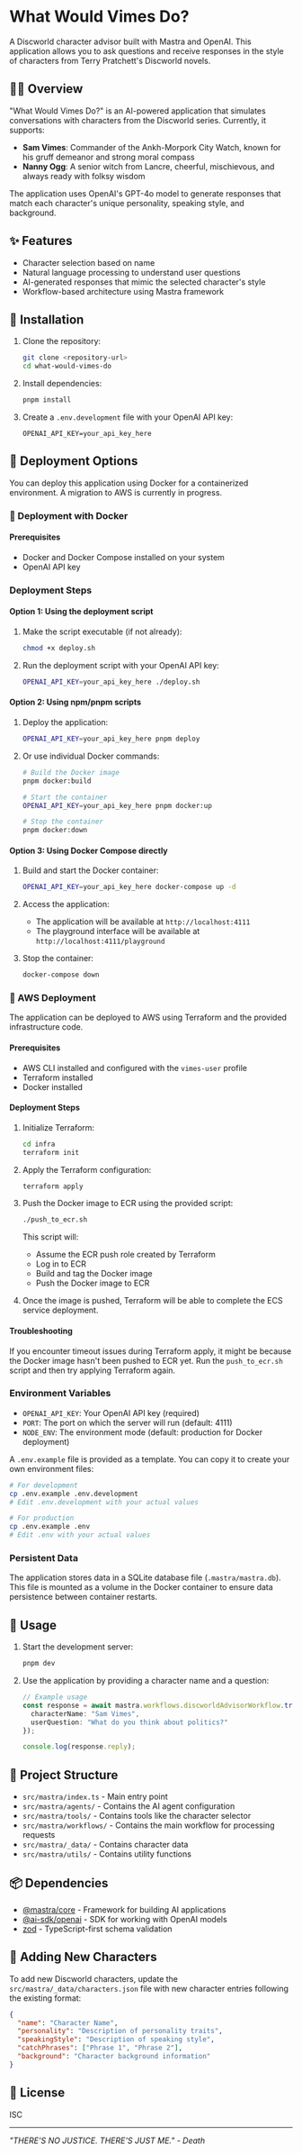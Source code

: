 # What Would Vimes Do?

A Discworld character advisor built with Mastra and OpenAI. This application allows you to ask questions and receive responses in the style of characters from Terry Pratchett's Discworld novels.

## 🧙‍♂️ Overview

"What Would Vimes Do?" is an AI-powered application that simulates conversations with characters from the Discworld series. Currently, it supports:

- **Sam Vimes**: Commander of the Ankh-Morpork City Watch, known for his gruff demeanor and strong moral compass
- **Nanny Ogg**: A senior witch from Lancre, cheerful, mischievous, and always ready with folksy wisdom

The application uses OpenAI's GPT-4o model to generate responses that match each character's unique personality, speaking style, and background.

## ✨ Features

- Character selection based on name
- Natural language processing to understand user questions
- AI-generated responses that mimic the selected character's style
- Workflow-based architecture using Mastra framework

## 🚀 Installation

1. Clone the repository:
   ```bash
   git clone <repository-url>
   cd what-would-vimes-do
   ```

2. Install dependencies:
   ```bash
   pnpm install
   ```

3. Create a `.env.development` file with your OpenAI API key:
   ```
   OPENAI_API_KEY=your_api_key_here
   ```

## 🚀 Deployment Options

You can deploy this application using Docker for a containerized environment. A migration to AWS is currently in progress.

### 🐳 Deployment with Docker

#### Prerequisites

- Docker and Docker Compose installed on your system
- OpenAI API key

### Deployment Steps

#### Option 1: Using the deployment script

1. Make the script executable (if not already):
   ```bash
   chmod +x deploy.sh
   ```

2. Run the deployment script with your OpenAI API key:
   ```bash
   OPENAI_API_KEY=your_api_key_here ./deploy.sh
   ```

#### Option 2: Using npm/pnpm scripts

1. Deploy the application:
   ```bash
   OPENAI_API_KEY=your_api_key_here pnpm deploy
   ```

2. Or use individual Docker commands:
   ```bash
   # Build the Docker image
   pnpm docker:build

   # Start the container
   OPENAI_API_KEY=your_api_key_here pnpm docker:up

   # Stop the container
   pnpm docker:down
   ```

#### Option 3: Using Docker Compose directly

1. Build and start the Docker container:
   ```bash
   OPENAI_API_KEY=your_api_key_here docker-compose up -d
   ```

2. Access the application:
   - The application will be available at `http://localhost:4111`
   - The playground interface will be available at `http://localhost:4111/playground`

3. Stop the container:
   ```bash
   docker-compose down
   ```

### 🔄 AWS Deployment

The application can be deployed to AWS using Terraform and the provided infrastructure code.

#### Prerequisites

- AWS CLI installed and configured with the `vimes-user` profile
- Terraform installed
- Docker installed

#### Deployment Steps

1. Initialize Terraform:
   ```bash
   cd infra
   terraform init
   ```

2. Apply the Terraform configuration:
   ```bash
   terraform apply
   ```

3. Push the Docker image to ECR using the provided script:
   ```bash
   ./push_to_ecr.sh
   ```

   This script will:
   - Assume the ECR push role created by Terraform
   - Log in to ECR
   - Build and tag the Docker image
   - Push the Docker image to ECR

4. Once the image is pushed, Terraform will be able to complete the ECS service deployment.

#### Troubleshooting

If you encounter timeout issues during Terraform apply, it might be because the Docker image hasn't been pushed to ECR yet. Run the `push_to_ecr.sh` script and then try applying Terraform again.

### Environment Variables

- `OPENAI_API_KEY`: Your OpenAI API key (required)
- `PORT`: The port on which the server will run (default: 4111)
- `NODE_ENV`: The environment mode (default: production for Docker deployment)

A `.env.example` file is provided as a template. You can copy it to create your own environment files:

```bash
# For development
cp .env.example .env.development
# Edit .env.development with your actual values

# For production
cp .env.example .env
# Edit .env with your actual values
```

### Persistent Data

The application stores data in a SQLite database file (`.mastra/mastra.db`). This file is mounted as a volume in the Docker container to ensure data persistence between container restarts.

## 🔧 Usage

1. Start the development server:
   ```bash
   pnpm dev
   ```

2. Use the application by providing a character name and a question:
   ```typescript
   // Example usage
   const response = await mastra.workflows.discworldAdvisorWorkflow.trigger({
     characterName: "Sam Vimes",
     userQuestion: "What do you think about politics?"
   });

   console.log(response.reply);
   ```

## 🧩 Project Structure

- `src/mastra/index.ts` - Main entry point
- `src/mastra/agents/` - Contains the AI agent configuration
- `src/mastra/tools/` - Contains tools like the character selector
- `src/mastra/workflows/` - Contains the main workflow for processing requests
- `src/mastra/_data/` - Contains character data
- `src/mastra/utils/` - Contains utility functions

## 📦 Dependencies

- [@mastra/core](https://github.com/mastrajs/mastra) - Framework for building AI applications
- [@ai-sdk/openai](https://github.com/vercel/ai) - SDK for working with OpenAI models
- [zod](https://github.com/colinhacks/zod) - TypeScript-first schema validation

## 📝 Adding New Characters

To add new Discworld characters, update the `src/mastra/_data/characters.json` file with new character entries following the existing format:

```json
{
  "name": "Character Name",
  "personality": "Description of personality traits",
  "speakingStyle": "Description of speaking style",
  "catchPhrases": ["Phrase 1", "Phrase 2"],
  "background": "Character background information"
}
```

## 📜 License

ISC

---

*"THERE'S NO JUSTICE. THERE'S JUST ME." - Death*
